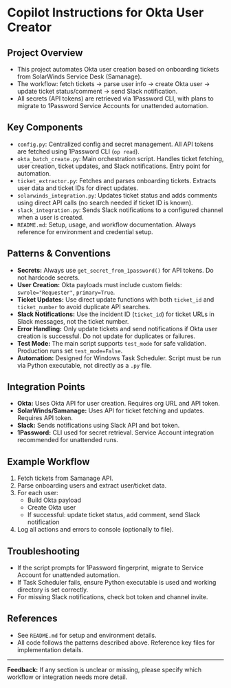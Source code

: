 # Copilot Instructions for Okta User Creator

## Project Overview
- This project automates Okta user creation based on onboarding tickets from SolarWinds Service Desk (Samanage).
- The workflow: fetch tickets → parse user info → create Okta user → update ticket status/comment → send Slack notification.
- All secrets (API tokens) are retrieved via 1Password CLI, with plans to migrate to 1Password Service Accounts for unattended automation.

## Key Components
- `config.py`: Centralized config and secret management. All API tokens are fetched using 1Password CLI (`op read`).
- `okta_batch_create.py`: Main orchestration script. Handles ticket fetching, user creation, ticket updates, and Slack notifications. Entry point for automation.
- `ticket_extractor.py`: Fetches and parses onboarding tickets. Extracts user data and ticket IDs for direct updates.
- `solarwinds_integration.py`: Updates ticket status and adds comments using direct API calls (no search needed if ticket ID is known).
- `slack_integration.py`: Sends Slack notifications to a configured channel when a user is created.
- `README.md`: Setup, usage, and workflow documentation. Always reference for environment and credential setup.

## Patterns & Conventions
- **Secrets:** Always use `get_secret_from_1password()` for API tokens. Do not hardcode secrets.
- **User Creation:** Okta payloads must include custom fields: `swrole="Requester"`, `primary=True`.
- **Ticket Updates:** Use direct update functions with both `ticket_id` and `ticket_number` to avoid duplicate API searches.
- **Slack Notifications:** Use the incident ID (`ticket_id`) for ticket URLs in Slack messages, not the ticket number.
- **Error Handling:** Only update tickets and send notifications if Okta user creation is successful. Do not update for duplicates or failures.
- **Test Mode:** The main script supports `test_mode` for safe validation. Production runs set `test_mode=False`.
- **Automation:** Designed for Windows Task Scheduler. Script must be run via Python executable, not directly as a `.py` file.

## Integration Points
- **Okta:** Uses Okta API for user creation. Requires org URL and API token.
- **SolarWinds/Samanage:** Uses API for ticket fetching and updates. Requires API token.
- **Slack:** Sends notifications using Slack API and bot token.
- **1Password:** CLI used for secret retrieval. Service Account integration recommended for unattended runs.

## Example Workflow
1. Fetch tickets from Samanage API.
2. Parse onboarding users and extract user/ticket data.
3. For each user:
   - Build Okta payload
   - Create Okta user
   - If successful: update ticket status, add comment, send Slack notification
4. Log all actions and errors to console (optionally to file).

## Troubleshooting
- If the script prompts for 1Password fingerprint, migrate to Service Account for unattended automation.
- If Task Scheduler fails, ensure Python executable is used and working directory is set correctly.
- For missing Slack notifications, check bot token and channel invite.

## References
- See `README.md` for setup and environment details.
- All code follows the patterns described above. Reference key files for implementation details.

---

**Feedback:** If any section is unclear or missing, please specify which workflow or integration needs more detail.
